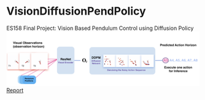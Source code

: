 # VisionDiffusionPendPolicy
 ES158 Final Project: Vision Based Pendulum Control using Diffusion Policy
![Visual Summary](figs/fig1.png)
[Report](ES158_Final_Report-Aneesh.pdf)
